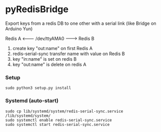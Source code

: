 # pyRedisBridge

Export keys from a redis DB to one other with a serial link (like Bridge on Arduino Yun)


Redis A <--- /dev/ttyAMA0 ---> Redis B

1. create key "out:name" on first Redis A
2. redis-serial-sync transfer name with value on Redis B
3. key "in:name" is set on redis B
4. key "out:name" is delete on redis A

### Setup

    sudo python3 setup.py install

### Systemd (auto-start)

    sudo cp lib/systemd/system/redis-serial-sync.service /lib/systemd/system/
    sudo systemctl enable redis-serial-sync.service
    sudo systemctl start redis-serial-sync.service
  
